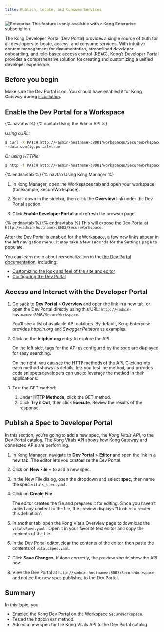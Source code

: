 ```yaml
---
title: Publish, Locate, and Consume Services
---
```

<div class="alert alert-ee">
<img class="no-image-expand" src="/assets/images/icons/icn-enterprise-grey.svg" alt="Enterprise" /> This feature is only available with a Kong Enterprise subscription.
</div>

The Kong Developer Portal (Dev Portal) provides a single source of truth for all developers to locate, access, and consume services. With intuitive content management for documentation, streamlined developer onboarding, and role-based access control (RBAC), Kong’s Developer Portal provides a comprehensive solution for creating and customizing a unified developer experience.

## Before you begin

Make sure the Dev Portal is on. You should have enabled it for Kong Gateway during [installation](/enterprise/latest/deployment/installation/overview/).

## Enable the Dev Portal for a Workspace

{% navtabs %}
{% navtab Using the Admin API %}

*Using cURL:*
```sh
$ curl -X PATCH http://<admin-hostname>:8001/workspaces/SecureWorkspace \
--data config.portal=true
```
*Or using HTTPie:*
```sh
$ http -f PATCH http://<admin-hostname>:8001/workspaces/SecureWorkspace config.portal=true
```

{% endnavtab %}
{% navtab Using Kong Manager %}

1. In Kong Manager, open the Workspaces tab and open your workspace (for example, SecureWorkspace).

2. Scroll down in the sidebar, then click the **Overview** link under the Dev Portal section.

3. Click **Enable Developer Portal** and refresh the browser page.

{% endnavtab %}
{% endnavtabs %}
This will expose the Dev Portal at `http://<admin-hostname>:8003/SecureWorkspace.`

After the Dev Portal is enabled for the Workspace, a few new links appear in the left navigation menu. It may take a few seconds for the Settings page to populate.

You can learn more about personalization in the [the Dev Portal documentation](/enterprise/latest/developer-portal/), including:

* [Customizing the look and feel of the site and editor](/enterprise/latest/developer-portal/theme-customization/easy-theme-editing/)
* [Configuring the Dev Portal](/gateway/latest/reference/configuration/#developer-portal-section)

## Access and Interact with the Developer Portal

1. Go back to **Dev Portal** > **Overview** and open the link in a new tab, or open the Dev Portal directly using this URL: `http://<admin-hostname>:8003/SecureWorkspace`.

    You’ll see a list of available API catalogs. By default, Kong Enterprise provides *httpbin.org* and *Swagger Petstore* as examples.

2. Click on the **httpbin.org** entry to explore the API.

    On the left side, tags for the API as configured by the spec are displayed for easy searching.

    On the right, you can see the HTTP methods of the API. Clicking into each method shows its details, lets you test the method, and provides code snippets developers can use to leverage the method in their applications.

3. Test the GET method:

    1. Under **HTTP Methods**, click the GET method.
    2. Click **Try it Out**, then click **Execute**. Review the results of the response.

## Publish a Spec to Developer Portal

In this section, you’re going to add a new spec, the *Kong Vitals API*, to the Dev Portal catalog. The Kong Vitals API shows how Kong Gateway and connected APIs are performing.

1. In Kong Manager, navigate to **Dev Portal** > **Editor** and open the link in a new tab. The editor lets you customize the Dev Portal.

2. Click on **New File +** to add a new spec.

3. In the New File dialog, open the dropdown and select **spec**, then name the spec `vitals_spec.yaml`.

4. Click on **Create File**.

    The editor creates the file and prepares it for editing. Since you haven’t added any content to the file, the preview displays “Unable to render this definition”.

5. In another tab, open the Kong Vitals Overview page to download the `vitalsSpec.yaml.` Open it in your favorite text editor and copy the contents of the file.

6. In the Dev Portal editor, clear the contents of the editor, then paste the contents of `vitalsSpec.yaml`.

7. Click **Save Changes**. If done correctly, the preview should show the API now.

8. View the Dev Portal at `http://<admin-hostname>:8003/SecureWorkspace` and notice the new spec published to the Dev Portal.

## Summary

In this topic, you:
* Enabled the Kong Dev Portal on the Workspace `SecureWorkspace`.
* Tested the httpbin `GET` method.
* Added a new spec for the Kong Vitals API to the Dev Portal catalog.

